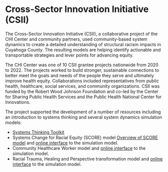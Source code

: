 # Cross-Sector Innovation Initiative (CSII)

The Cross-Sector Innovation Initiative (CSII), a collaborative project of the CHI Center and community partners, used community-based system dynamics to create a detailed understanding of structural racism impacts in Cuyahoga County. The resulting models are helping  identify actionable and transportable strategies and lever points for advancing equity.

The CHI Center was one of 10 CSII grantee projects nationwide from 2020 to 2022. The projects worked to build stronger, sustainable connections to better meet the goals and needs of the people they serve and ultimately improve health equity. Collaborations included representatives from public health, healthcare, social services, and community organizations. CSII was funded by the Robert Wood Johnson Foundation and co-led by the Center for Sharing Public Health Services and the Public Health National Center for Innovations.

The project supported the development of a number of resources including an introduction to systems thinking and several system dynamics simulation models: 

* [Systems Thinking Toolkit](https://github.com/CBSDLab/CSII/blob/main/CSII%20Systems%20Thinking%20Toolkit%20v6.pdf)
* Systems Change for Racial Equity (SCORE) model [Overview of SCORE model](https://github.com/CBSDLab/CSII/blob/peterhovmand-content-additions-01/CSII%20model%20brief%202%20October%2025%2C%202021%20v1.pdf) and [online interface](https://exchange.iseesystems.com/public/psh/score/index.html#page1) to the simulation model.
* Community Healthcare Worker model and [online interface](https://exchange.iseesystems.com/public/psh/community-health-worker/index.html#page1) to the simulation model. 
* Racial Trauma, Healing and Perspective transformation model and [online interface](https://exchange.iseesystems.com/public/psh/perspective-transformation/index.html#page1) to the simulation model.
